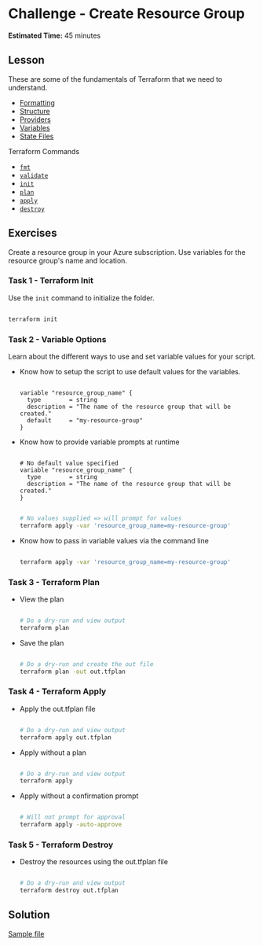 # Challenge - Create Resource Group

**Estimated Time:** 45 minutes

## Lesson

These are some of the fundamentals of Terraform that we need to understand.

* [Formatting](https://www.terraform.io/docs/configuration/syntax.html)
* [Structure](https://www.terraform.io/docs/configuration/override.html)
* [Providers](https://www.terraform.io/docs/providers/azurerm/index.html)
* [Variables](https://www.terraform.io/docs/configuration/variables.html)
* [State Files](https://www.terraform.io/docs/state/index.html)

Terraform Commands
  * [`fmt`](https://www.terraform.io/docs/commands/fmt.html)
  * [`validate`](https://www.terraform.io/docs/commands/validate.html)
  * [`init`](https://www.terraform.io/docs/commands/init.html)
  * [`plan`](https://www.terraform.io/docs/commands/plan.html)
  * [`apply`](https://www.terraform.io/docs/commands/apply.html)
  * [`destroy`](https://www.terraform.io/docs/commands/destroy.html)

## Exercises

Create a resource group in your Azure subscription. Use variables for the resource group's name
and location.

### Task 1 - Terraform Init

Use the `init` command to initialize the folder.

```bash

terraform init

```

### Task 2 - Variable Options

Learn about the different ways to use and set variable values for your script.

* Know how to setup the script to use default values for the variables.

   ```hcl

   variable "resource_group_name" {
     type        = string
     description = "The name of the resource group that will be created."
     default     = "my-resource-group"
   }

   ```

* Know how to provide variable prompts at runtime

   ```hcl

   # No default value specified
   variable "resource_group_name" {
     type        = string
     description = "The name of the resource group that will be created."
   }

   ```

   ```bash

   # No values supplied => will prompt for values
   terraform apply -var 'resource_group_name=my-resource-group'

   ```

* Know how to pass in variable values via the command line 

   ```bash

   terraform apply -var 'resource_group_name=my-resource-group'

   ```

### Task 3 - Terraform Plan

* View the plan

  ```bash

  # Do a dry-run and view output
  terraform plan

  ```

* Save the plan

  ```bash

  # Do a dry-run and create the out file
  terraform plan -out out.tfplan

  ```

### Task 4 - Terraform Apply

* Apply the out.tfplan file

  ```bash

  # Do a dry-run and view output
  terraform apply out.tfplan

  ```

* Apply without a plan

  ```bash

  # Do a dry-run and view output
  terraform apply

  ```

* Apply without a confirmation prompt

  ```bash

  # Will not prompt for approval
  terraform apply -auto-approve

  ```

### Task 5 - Terraform Destroy

* Destroy the resources using the out.tfplan file

  ```bash

  # Do a dry-run and view output
  terraform destroy out.tfplan

  ```

## Solution

[Sample file](solution/main.tf)
